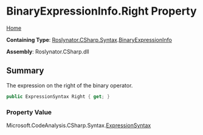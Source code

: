<a name="_top"></a>

# BinaryExpressionInfo\.Right Property

[Home](../../../../../README.md#_top)

**Containing Type**: [Roslynator.CSharp.Syntax](../../README.md#_top)\.[BinaryExpressionInfo](../README.md#_top)

**Assembly**: Roslynator\.CSharp\.dll

## Summary

The expression on the right of the binary operator\.

```csharp
public ExpressionSyntax Right { get; }
```

### Property Value

Microsoft\.CodeAnalysis\.CSharp\.Syntax\.[ExpressionSyntax](https://docs.microsoft.com/en-us/dotnet/api/microsoft.codeanalysis.csharp.syntax.expressionsyntax)

